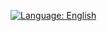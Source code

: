 [![Language: English](https://img.shields.io/badge/lang-English-blue.svg)](https://github.com/amjad-haider/path-finding-visualizer-sfml)
